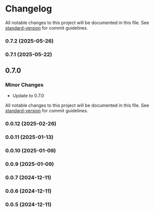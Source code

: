 # Changelog

All notable changes to this project will be documented in this file. See [standard-version](https://github.com/conventional-changelog/standard-version) for commit guidelines.

### 0.7.2 (2025-05-26)

### 0.7.1 (2025-05-22)

## 0.7.0

### Minor Changes

- Update to 0.7.0

All notable changes to this project will be documented in this file. See [standard-version](https://github.com/conventional-changelog/standard-version) for commit guidelines.

### 0.0.12 (2025-02-26)

### 0.0.11 (2025-01-13)

### 0.0.10 (2025-01-09)

### 0.0.9 (2025-01-09)

### 0.0.7 (2024-12-11)

### 0.0.6 (2024-12-11)

### 0.0.5 (2024-12-11)

